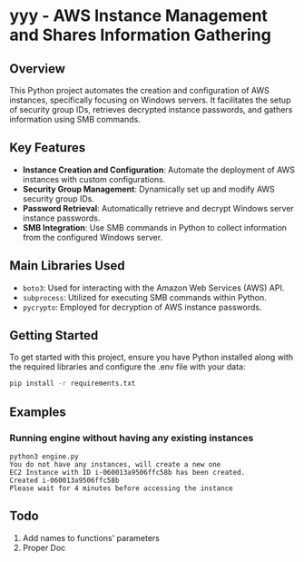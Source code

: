 # yyy - AWS Instance Management and Shares Information Gathering

## Overview
This Python project automates the creation and configuration of AWS instances, specifically focusing on Windows servers. It facilitates the setup of security group IDs, retrieves decrypted instance passwords, and gathers information using SMB commands.

## Key Features
- **Instance Creation and Configuration**: Automate the deployment of AWS instances with custom configurations.
- **Security Group Management**: Dynamically set up and modify AWS security group IDs.
- **Password Retrieval**: Automatically retrieve and decrypt Windows server instance passwords.
- **SMB Integration**: Use SMB commands in Python to collect information from the configured Windows server.

## Main Libraries Used
- `boto3`: Used for interacting with the Amazon Web Services (AWS) API.
- `subprocess`: Utilized for executing SMB commands within Python.
- `pycrypto`: Employed for decryption of AWS instance passwords.

## Getting Started
To get started with this project, ensure you have Python installed along with the required libraries and configure the .env file with your data:

```bash
pip install -r requirements.txt
```

## Examples
### Running engine without having any existing instances
```
python3 engine.py
You do not have any instances, will create a new one
EC2 Instance with ID i-060013a9506ffc58b has been created.
Created i-060013a9506ffc58b
Please wait for 4 minutes before accessing the instance
```
## Todo
1. Add names to functions' parameters
2. Proper Doc
